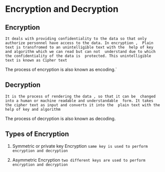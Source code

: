 # Encryption and Decryption

## Encryption
`It deals with providing confidentiality to the data so that only 
authorize personnel have access to the data. In encryption , 
Plain text is transfromed to an unintelligible text with the 
help of key and algorithm which we can read but can not 
understand due to which the confidentiality of the data is 
protected. This unintelligible text is known as Cipher text`

The process of encryption is also known as encoding.`


## Decryption
`It is the process of rendering the data , so that it can be 
changed into a human or machine readable and understandable 
form. It takes the cipher text as input and converts it into the 
plain text with the help of key and algorithm`

The process of decryption is also known as decoding.


## Types of Encryption
1. Symmetric or private key Encryption
`same key is used to perform encryption and decryption`

2. Asymmetric Encryption
`two different keys are used to perform encryption and decryption`
